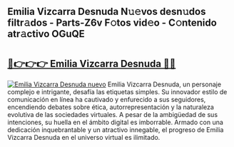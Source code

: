 ## Emilia Vizcarra Desnuda N𝚞𝚎vos desn𝚞dos filtr𝚊dos - Parts-Z6v F𝚘tos vid𝚎o - C𝚘ntenido atr𝚊ctivo OGuQE

# <h2><a href="http://mb1mbuq.tromn.icu/?c=Emilia+Vizcarra+Desnuda">🔗👉👉👉 Emilia Vizcarra Desnuda 🔗🔗</a></h2>

[![Emilia Vizcarra Desnuda nuevo](https://i.imgur.com/pEAQMta.gif)](http://mb1mbuq.tromn.icu/?c=Emilia+Vizcarra+Desnuda)
Emilia Vizcarra Desnuda, un personaje complejo e intrigante, desafía las etiquetas simples. Su innovador estilo de comunicación en línea ha cautivado y enfurecido a sus seguidores, encendiendo debates sobre ética, autorrepresentación y la naturaleza evolutiva de las sociedades virtuales. A pesar de la ambigüedad de sus intenciones, su huella en el ámbito digital es imborrable. Armado con una dedicación inquebrantable y un atractivo innegable, el progreso de Emilia Vizcarra Desnuda en el universo virtual es ilimitado.

